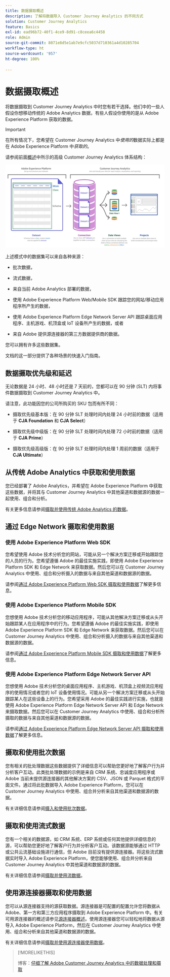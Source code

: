 ```yaml
---
title: 数据摄取概述
description: 了解将数据导入 Customer Journey Analytics 的不同方式
solution: Customer Journey Analytics
feature: Basics
exl-id: ead96b72-40f1-4ce9-8d91-c8ceea6c4458
role: Admin
source-git-commit: 8071e8d5e1ab7e9cfc5037d710361a4d10285704
workflow-type: ht
source-wordcount: '957'
ht-degree: 100%

---
```


# 数据摄取概述

将数据摄取到 Customer Journey Analytics 中时您有若干选择。他们中的一些人假设你想移动传统的 Adobe Analytics 数据，有些人假设你使用的是从 Adobe Experience Platform 获取的数据。

>[!IMPORTANT]
>
>在所有情况下，您希望在 Customer Journey Analytics 中&#x200B;_使用的_&#x200B;数据实际上都是在 Adobe Experience Platform 中&#x200B;_获取的_。

请参阅前面[概述](https://experienceleague.adobe.com/docs/analytics-platform/using/cja-overview/cja-overview.html?lang=zh-hans)中所示的高级 Customer Journey Analytics 体系结构：

![在这个部分中描述的 Customer Journey Analytics 架构](./assets/cja-architecture.png)

上述模式中的数据集可以来自各种来源：

- 批次数据，

- 流式数据，

- 来自当前 Adobe Analytics 部署的数据，

- 使用 Adobe Experience Platform Web/Mobile SDK 跟踪您的网站/移动应用程序所产生的数据，

- 使用 Adobe Experience Platform Edge Network Server API 跟踪桌面应用程序、主机游戏、机顶盒或 IoT 设备所产生的数据，或者

- 来自 Adobe 提供源连接器的第三方数据提供商的数据。

您可以拥有许多这些数据集。

文档的这一部分提供了各种场景的快速入门指南。

## 数据摄取优先级和延迟

无论数据是 24 小时、48 小时还是 7 天前的，您都可以在 90 分钟 (SLT) 内将事件数据摄取到 Customer Journey Analytics 中。

请注意，此功能因您的公司所购买的 SKU 包而有所不同：

- 摄取优先级基本版：在 90 分钟 SLT 处理时间内处理 24 小时前的数据（适用于 **CJA Foundation** 和 **CJA Select**）

- 摄取优先级中级版：在 90 分钟 SLT 处理时间内处理 72 小时前的数据（适用于 **CJA Prime**）

- 摄取优先级高级版：在 90 分钟 SLT 处理时间内处理 1 周前的数据（适用于 **CJA Ultimate**）

## 从传统 Adobe Analytics 中获取和使用数据

您已经部署了 Adobe Analytics，并希望在 Adobe Experience Platform 中获取这些数据，并将其与 Customer Journey Analytics 中其他渠道和数据源的数据一起使用、组合和分析。

有关更多信息请参阅[摄取并使用传统 Adobe Analytics 的数据](./analytics.md)。


## 通过 Edge Network 摄取和使用数据

### 使用 Adobe Experience Platform Web SDK

您希望使用 Adobe 技术分析您的网站，可能从另一个解决方案迁移或开始跟踪您的人员的行为。您希望遵循 Adobe 的最佳实施实践，即使用 Adobe Experience Platform SDK 和 Edge Network 来获取数据。然后您可以在 Customer Journey Analytics 中使用、组合和分析摄入的数据与来自其他渠道和数据源的数据。

请参阅[通过 Adobe Experience Platform Web SDK 摄取和使用数据](./aepwebsdk.md)了解更多信息。

### 使用 Adobe Experience Platform Mobile SDK

您想使用 Adobe 技术分析您的移动应用程序，可能从其他解决方案迁移或从头开始跟踪某人在应用程序中的行为。您希望遵循 Adobe 的最佳实施实践，即使用 Adobe Experience Platform SDK 和 Edge Network 来获取数据。然后您可以在 Customer Journey Analytics 中使用、组合和分析摄入的数据与来自其他渠道和数据源的数据。

请参阅[通过 Adobe Experience Platform Mobile SDK 摄取和使用数据](./aepmobilesdk.md)了解更多信息。

### 使用 Adobe Experience Platform Edge Network Server API

您想使用 Adobe 技术分析您的桌面应用程序、主机游戏、机顶盒上视频流应用程序的使用情况或者您的 IoT 设备使用情况。可能从另一个解决方案迁移或从头开始跟踪某人在这些设备上的行为。您希望采用 Adobe 的最佳实践进行实施，也就是使用 Adobe Experience Platform Edge Network Server API 和 Edge Network 来摄取数据。然后您可以在 Customer Journey Analytics 中使用、组合和分析所摄取的数据与来自其他渠道和数据源的数据。

请参阅[通过 Adobe Experience Platform Edge Network Server API 摄取和使用数据](./serverapi.md)了解更多信息。

## 摄取和使用批次数据

您有相关的批处理数据这些数据提供了详细信息可以帮助您更好地了解客户行为并分析客户互动。此类批处理数据的示例是来自 CRM 系统、忠诚度应用程序或 Adobe 当前未提供源连接器的其他解决方案的 CSV、JSON 或 Parquet 格式的平面文件。通过将此批数据导入 Adobe Experience Platform，您可以在 Customer Journey Analytics 中使用、组合并分析来自其他渠道和数据源的数据。

有关详细信息请参阅[摄入和使用批次数据](./batch.md)。

## 摄取和使用流式数据

您有一个相关的数据源，如 CRM 系统、ERP 系统或任何其他提供详细信息的源，可以帮助您更好地了解客户行为并分析客户互动。该数据源能够通过 HTTP 或公共云流基础设施进行通信，但 Adobe 目前没有提供源连接器。将这些流式数据实时导入 Adobe Experience Platform，使您能够使用、组合并分析来自 Customer Journey Analytics 中其他渠道和数据源的数据。

有关详细信息请参阅[摄取并使用流数据](./streaming.md)。

## 使用源连接器摄取和使用数据

您可以从源连接器支持的源获取数据。源连接器是可配置的配置允许您将数据从 Adobe、第一方和第三方应用程序摄取到 Adobe Experience Platform 中。有关可用源连接器的概述请参见[源连接器概述](https://experienceleague.adobe.com/docs/experience-platform/sources/home.html?lang=zh-Hans)。使用源连接器您可以轻松地将数据从源导入 Adobe Experience Platform，然后在 Customer Journey Analytics 中使用、组合和分析来自其他渠道和数据源的数据。

有关详细信息请参阅[摄取并使用源连接器使用数据](./sources.md)。

>[!MORELIKETHIS]
>
>博客：[仔细了解 Adobe Customer Journey Analytics 中的数据处理和摄取](https://experienceleaguecommunities.adobe.com/t5/adobe-analytics-blogs/a-closer-look-at-data-processing-amp-ingestion-in-adobe-customer/ba-p/665091)

